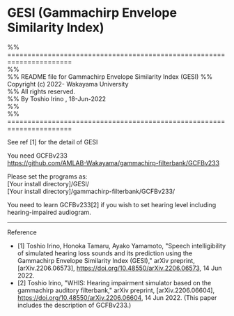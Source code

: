 # GESI   (Gammachirp Envelope Similarity Index)  

%% ======================================================================  
%%  
%% README file for Gammachirp Envelope Similarity Index (GESI) 
%% Copyright (c) 2022-  Wakayama University  
%% All rights reserved.  
%% By Toshio Irino , 18-Jun-2022  
%%  
%% ======================================================================  
  
See ref [1] for the detail of GESI  

You need GCFBv233  
    https://github.com/AMLAB-Wakayama/gammachirp-filterbank/GCFBv233  

Please set the programs as:  
    [Your install directory]/GESI/  
    [Your install directory]/gammachirp-filterbank/GCFBv233/  


You need to learn GCFBv233[2] if you wish to set hearing level including hearing-impaired audiogram.
  

---  
Reference  
- [1] Toshio Irino, Honoka Tamaru, Ayako Yamamoto, "Speech intelligibility of simulated hearing loss sounds and its prediction using the Gammachirp Envelope Similarity Index (GESI)," arXiv preprint, [arXiv.2206.06573], https://doi.org/10.48550/arXiv.2206.06573, 14 Jun 2022.
- [2] Toshio Irino, "WHIS: Hearing impairment simulator based on the gammachirp auditory filterbank," arXiv preprint, [arXiv.2206.06604], 
https://doi.org/10.48550/arXiv.2206.06604, 14 Jun 2022. (This paper includes the description of GCFBv233.)


  